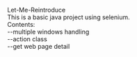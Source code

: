 Let-Me-Reintroduce\
This is a basic java project using selenium.\
Contents:\
--multiple windows handling\
--action class\
--get web page detail
